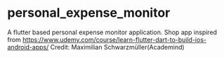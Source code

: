 # personal_expense_monitor
A flutter based personal expense monitor application. 
Shop app inspired from https://www.udemy.com/course/learn-flutter-dart-to-build-ios-android-apps/ Credit: Maximilian Schwarzmüller(Academind)

